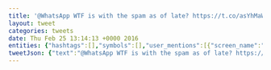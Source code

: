 ```yaml
---
title: '@WhatsApp WTF is with the spam as of late? https://t.co/asYhMaWQVy'
layout: tweet
categories: tweets
date: Thu Feb 25 13:14:13 +0000 2016
entities: {"hashtags":[],"symbols":[],"user_mentions":[{"screen_name":"WhatsApp","name":"WhatsApp Inc.","id":40148479,"id_str":"40148479","indices":[0,9]}],"urls":[{"url":"https://t.co/asYhMaWQVy","expanded_url":"http://take.ms/9zG4m","display_url":"take.ms/9zG4m","indices":[43,66]}]}
tweetJson: {"text":"@WhatsApp WTF is with the spam as of late? https://t.co/asYhMaWQVy"}
---
```

